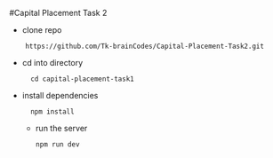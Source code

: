 #Capital Placement Task 2

- clone repo
  
```shell
    https://github.com/Tk-brainCodes/Capital-Placement-Task2.git
 ```

- cd into directory
  ```shell
    cd capital-placement-task1
  ```
- install dependencies
  ```shell
    npm install
  ```

  - run the server
    ```shell
    npm run dev
    ```
  
